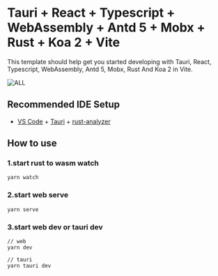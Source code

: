 # Tauri + React + Typescript + WebAssembly + Antd 5 + Mobx + Rust + Koa 2 + Vite

This template should help get you started developing with Tauri, React, Typescript, WebAssembly, Antd 5, Mobx, Rust And Koa 2 in Vite.

![ALL](https://images.vmartaw.com/2022/11/all.jpg)

## Recommended IDE Setup

- [VS Code](https://code.visualstudio.com/) + [Tauri](https://marketplace.visualstudio.com/items?itemName=tauri-apps.tauri-vscode) + [rust-analyzer](https://marketplace.visualstudio.com/items?itemName=rust-lang.rust-analyzer)

## How to use
### 1.start rust to wasm watch
```
yarn watch
```

### 2.start web serve
```
yarn serve
```

### 3.start web dev or tauri dev
```
// web
yarn dev

// tauri
yarn tauri dev
```
